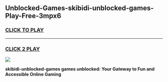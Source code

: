 
## Unblocked-Games-skibidi-unblocked-games-Play-Free-3mpx6
<h3>
<a href="https://premium76.site?title=skibidi-unblocked-games&ref=20A">CLICK TO PLAY</a></h3>
<hr>

<h3>
<a href="https://premium76.site?title=skibidi-unblocked-games&ref=20A">CLICK 2 PLAY</a>
  
</h3>

<a href="https://premium76.site?title=skibidi-unblocked-games&ref=20A"><img src="https://clearcache.store/games.png"></a>


**skibidi-unblocked-games games unblocked: Your Gateway to Fun and Accessible Online Gaming**
